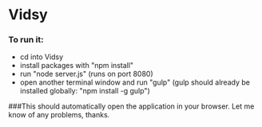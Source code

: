 # Vidsy

### To run it: 

* cd into Vidsy
* install packages with "npm install"
* run "node server.js" (runs on port 8080)
* open another terminal window and run "gulp" (gulp should already be installed globally: "npm install -g gulp")

###This should automatically open the application in your browser. Let me know of any problems, thanks.
